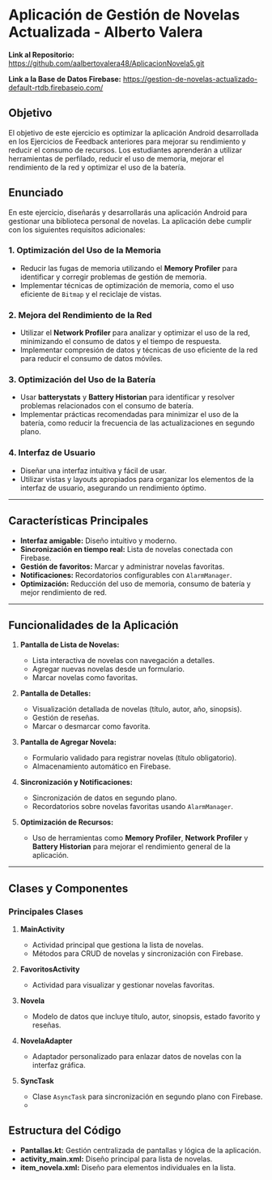 # Aplicación de Gestión de Novelas Actualizada - Alberto Valera

**Link al Repositorio:** https://github.com/aalbertovalera48/AplicacionNovela5.git

**Link a la Base de Datos Firebase:** https://gestion-de-novelas-actualizado-default-rtdb.firebaseio.com/

## Objetivo

El objetivo de este ejercicio es optimizar la aplicación Android desarrollada en los Ejercicios de Feedback anteriores para mejorar su rendimiento y reducir el consumo de recursos. Los estudiantes aprenderán a utilizar herramientas de perfilado, reducir el uso de memoria, mejorar el rendimiento de la red y optimizar el uso de la batería.

## Enunciado

En este ejercicio, diseñarás y desarrollarás una aplicación Android para gestionar una biblioteca personal de novelas. La aplicación debe cumplir con los siguientes requisitos adicionales:

### 1. Optimización del Uso de la Memoria
- Reducir las fugas de memoria utilizando el **Memory Profiler** para identificar y corregir problemas de gestión de memoria.
- Implementar técnicas de optimización de memoria, como el uso eficiente de `Bitmap` y el reciclaje de vistas.

### 2. Mejora del Rendimiento de la Red
- Utilizar el **Network Profiler** para analizar y optimizar el uso de la red, minimizando el consumo de datos y el tiempo de respuesta.
- Implementar compresión de datos y técnicas de uso eficiente de la red para reducir el consumo de datos móviles.

### 3. Optimización del Uso de la Batería
- Usar **batterystats** y **Battery Historian** para identificar y resolver problemas relacionados con el consumo de batería.
- Implementar prácticas recomendadas para minimizar el uso de la batería, como reducir la frecuencia de las actualizaciones en segundo plano.

### 4. Interfaz de Usuario
- Diseñar una interfaz intuitiva y fácil de usar.
- Utilizar vistas y layouts apropiados para organizar los elementos de la interfaz de usuario, asegurando un rendimiento óptimo.

---

## Características Principales

- **Interfaz amigable:** Diseño intuitivo y moderno.
- **Sincronización en tiempo real:** Lista de novelas conectada con Firebase.
- **Gestión de favoritos:** Marcar y administrar novelas favoritas.
- **Notificaciones:** Recordatorios configurables con `AlarmManager`.
- **Optimización:** Reducción del uso de memoria, consumo de batería y mejor rendimiento de red.

---

## Funcionalidades de la Aplicación

1. **Pantalla de Lista de Novelas:**
   - Lista interactiva de novelas con navegación a detalles.
   - Agregar nuevas novelas desde un formulario.
   - Marcar novelas como favoritas.

2. **Pantalla de Detalles:**
   - Visualización detallada de novelas (título, autor, año, sinopsis).
   - Gestión de reseñas.
   - Marcar o desmarcar como favorita.

3. **Pantalla de Agregar Novela:**
   - Formulario validado para registrar novelas (título obligatorio).
   - Almacenamiento automático en Firebase.

4. **Sincronización y Notificaciones:**
   - Sincronización de datos en segundo plano.
   - Recordatorios sobre novelas favoritas usando `AlarmManager`.

5. **Optimización de Recursos:**
   - Uso de herramientas como **Memory Profiler**, **Network Profiler** y **Battery Historian** para mejorar el rendimiento general de la aplicación.

---

## Clases y Componentes

### Principales Clases

1. **MainActivity**
   - Actividad principal que gestiona la lista de novelas.
   - Métodos para CRUD de novelas y sincronización con Firebase.

2. **FavoritosActivity**
   - Actividad para visualizar y gestionar novelas favoritas.

3. **Novela**
   - Modelo de datos que incluye título, autor, sinopsis, estado favorito y reseñas.

4. **NovelaAdapter**
   - Adaptador personalizado para enlazar datos de novelas con la interfaz gráfica.

5. **SyncTask**
   - Clase `AsyncTask` para sincronización en segundo plano con Firebase.
   - 
## Estructura del Código

- **Pantallas.kt:** Gestión centralizada de pantallas y lógica de la aplicación.
- **activity_main.xml:** Diseño principal para lista de novelas.
- **item_novela.xml:** Diseño para elementos individuales en la lista.

